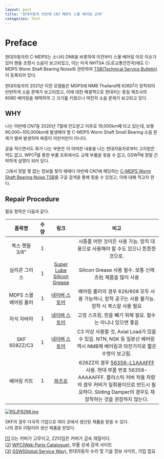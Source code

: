 ```yaml
---
layout: post
title: "현대자동차 아반떼 CN7 MDPS 스몰 베어링 교체"
categories: Tech
---
```


# Preface

현대자동차의 C-MDPS는 소나타 DN8을 비롯하여 이전부터 스몰 베어링 마모 이슈가 있어 핸들 조향시 소음이 보고되었고, 이는 미국 NHTSA (도로교통안전국)에도 C-MDPS Worm Shaft Bearing Noise와 관련하여 [TSB(Technical Service Bulletin)](https://static.nhtsa.gov/odi/tsbs/2021/MC-10203272-0001.pdf)이 등록되어 있다.

<!--excerpt-->

현대자동차의 2021년 이전 모델들은 MDPS에 NMB Thailand제 626D<sup>[1](#footnote_1)</sup>가 장착되어 빈번하게 소음 문제가 보고되었고, 이에 대한 해결책으로 현대차는 동일 제조사의 608D 베어링을 채택하여 그 크기를 키웠으나 여전히 소음 문제가 보고되고 있다.

## WHY

나는 아반떼 CN7을 2020년 7월에 인도받고 이후로 19,000km째 타고 있는데, 보통 90,000~100,000km에 발생해야 할 C-MDPS Worm Shaft Small Bearing 소음 문제가 벌써 발생하여 짜증이 이만저만이 아니다.

글을 적으면서도 화가 나는 부분은 이 어떠한 내용을 나는 현대자동차로부터 고지받은 적도 없고, WPC<sup>[2](#footnote_2)</sup>를 통한 부품 조회에서도 교체 부품을 찾을 수 없고, GSW<sup>[3](#footnote_3)</sup>에 정말 간략하게 설명이 되어 있다.

그래서 정말 몇 없는 정보를 찾아 헤매다 아반떼 CN7에 해당하는 [C-MDPS Worm Shaft Bearing Noise TSB](https://static.nhtsa.gov/odi/tsbs/2022/MC-10215599-0001.pdf)를 구글 검색을 통해 찾을 수 있었고, 이에 대해 적고자 한다.

## Repair Procedure

필요 항목은 다음과 같다.

| 품목명 | 수량 | 링크 | 비고 |
| :---: | :---: | :---: | :---: |
| 복스 핸들 3/8" | 1 |  | 시중품 어떤 것이든 사용 가능. 망치 대용으로 사용해야 할 수도 있으니 튼튼한 것으로. |
| 실리콘 그리스 | 1 | [Super Lube Silicon Grease](https://smartstore.naver.com/yc0944/products/7223498671) | Silicon Grease 사용 필수. 보통 신에츠社 제품을 많이 사용 |
| MDPS 스몰 베어링 풀러 | 1 | [네이버 스토어](https://smartstore.naver.com/s09com/products/6696618258) | 베어링 풀러의 경우 626/608 모두 사용 가능하나, 장착 공구는 사용 불가능. 장착 시 복스알 사용 필요 |
| 자석 자바라 | 1 | [네이버 스토어](https://smartstore.naver.com/s09com/products/2001512169) | 고정 스프링, 핀을 빼기 위해 필요. 필수는 아니나 있으면 좋음 |
| SKF 608ZZ/C3 | 1 | [네이버 스토어](https://smartstore.naver.com/wibearings/products/6159809135) | C3 이상 사용할 것, Axial Load가 있을 수 있음. NTN, NSK 등 일본산 베어링 역시 NMB제 베어링과 마찬가지로 짧은 수명이 보고됨. |
| 베어링 키트 | 1 | [파츠로](https://partsro.com/front/php/product.php?product_no=856798&) | 626ZZ의 경우 [56359-L1AAAFFF](http://partsro.com/product/detail.html?product_no=836998) 사용. 현대 부품 번호 56358-AAAAAFFF. 플라스틱 커버 적용 차량의 경우 커버가 일회용이므로 반드시 필요하다. Sliding Damper의 경우도 재장착하는 것을 권장하지 않는다. |

[![RSJF9298.jpg](/assets/img/2023-01-11/RSJF9298.jpg)](/assets/img/2023-01-11/RSJF9298.jpg)

SKF의 경우 다국적 기업으로 여러 곳에서 생산된 제품을 받을 수 있다.  
나의 경우 이탈리아 생산 제품을 받았다.


<span style="font-size: 0.9rem;">
    <a name="footnote_1" href="#footnote_1">[1]</a> D는 커버가 고무이고, ZZ타입은 커버가 금속 재질이다. <br />
    <a name="footnote_2" href="#footnote_2">[2]</a> <a href="https://wpc.mobis.co.kr/">WPC(Web Parts Catalogue)</a>, 부품 상세 검색 사이트 <br />
    <a name="footnote_3" href="#footnote_3">[3]</a> <a href="https://gsw.hyundai.com/hmc/login.tiles">GSW(Global Service Way)</a>, 현대자동차 수리 및 기술 정보 사이트, 가입 필요 
</span>

